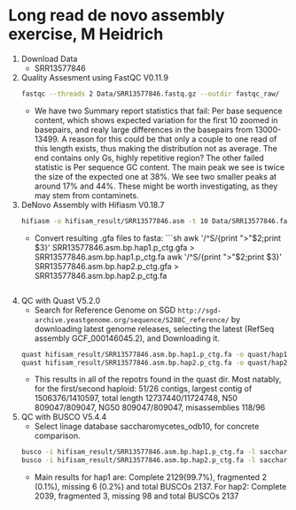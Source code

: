 # Long read de novo assembly exercise, M Heidrich  

1. Download Data  
    * SRR13577846
2. Quality Assesment using FastQC V0.11.9  
    ```sh
    fastqc --threads 2 Data/SRR13577846.fastq.gz --outdir fastqc_raw/
    ```  
    * We have two Summary report statistics that fail: Per base sequence content, which shows expected variation for the first 10 zoomed in basepairs,  and realy large differences in the basepairs from 13000-13499. A reason for this could be that only a couple to one read of this length exists, thus making the distribution not as average. The end contains only Gs, highly repetitive region? The other failed statistic is Per sequence GC content. The main peak we see is twice the size of the expected one at 38%. We see two smaller peaks at around 17% and 44%. These might be worth investigating, as they may stem from contaminets.  
3. DeNovo Assembly with Hifiasm V0.18.7  
    ```sh
    hifiasm -o hifisam_result/SRR13577846.asm -t 10 Data/SRR13577846.fastq.gz
    ```
    * Convert resulting .gfa files to fasta: ```sh
    awk '/^S/{print ">"$2;print $3}' SRR13577846.asm.bp.hap1.p_ctg.gfa > SRR13577846.asm.bp.hap1.p_ctg.fa
    awk '/^S/{print ">"$2;print $3}' SRR13577846.asm.bp.hap2.p_ctg.gfa > SRR13577846.asm.bp.hap2.p_ctg.fa
    ```  
4. QC with Quast V5.2.0  
    * Search for Reference Genome on SGD `http://sgd-archive.yeastgenome.org/sequence/S288C_reference/` by downloading latest genome releases, selecting the latest (RefSeq assembly GCF_000146045.2), and Downloading it.  
    ```sh
    quast hifisam_result/SRR13577846.asm.bp.hap1.p_ctg.fa -o quast/hap1/ -r Data/GCF_000146045.2_R64_genomic.fna.gz
    quast hifisam_result/SRR13577846.asm.bp.hap2.p_ctg.fa -o quast/hap2/ -r Data/GCF_000146045.2_R64_genomic.fna.gz
    ```  
    * This results in all of the repotrs found in the quast dir. Most natably, for the first/second haploid: 51/26 contigs, largest contig of 1506376/1410597, total length 12737440/11724748, N50 809047/809047, NG50 809047/809047, misassemblies 118/96  
5. QC with BUSCO V5.4.4  
    * Select linage database saccharomycetes_odb10, for concrete comparison.  
    ```sh
    busco -i hifisam_result/SRR13577846.asm.bp.hap1.p_ctg.fa -l saccharomycetes_odb10 -m genome -o busco_result/hap1 -f
    busco -i hifisam_result/SRR13577846.asm.bp.hap2.p_ctg.fa -l saccharomycetes_odb10 -m genome -o busco_result/hap2 -f
    ```
    * Main results for hap1 are: Complete 2129(99.7%), fragmented 2 (0.1%), missing 6 (0.2%) and total BUSCOs 2137. For hap2: Complete 2039, fragmented 3, missing 98 and total BUSCOs 2137
    